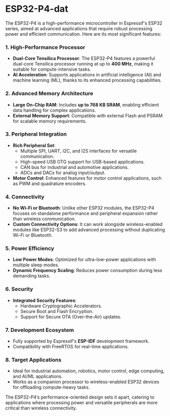 
# ESP32-P4-dat

The ESP32-P4 is a high-performance microcontroller in Espressif's ESP32 series, aimed at advanced applications that require robust processing power and efficient communication. Here are its most significant features:

### **1. High-Performance Processor**
- **Dual-Core Tensilica Processor**: The ESP32-P4 features a powerful dual-core Tensilica processor running at up to **400 MHz**, making it suitable for compute-intensive tasks.
- **AI Acceleration**: Supports applications in artificial intelligence (AI) and machine learning (ML), thanks to its enhanced processing capabilities.

### **2. Advanced Memory Architecture**
- **Large On-Chip RAM**: Includes **up to 768 KB SRAM**, enabling efficient data handling for complex applications.
- **External Memory Support**: Compatible with external Flash and PSRAM for scalable memory requirements.

### **3. Peripheral Integration**
- **Rich Peripheral Set**:
  - Multiple SPI, UART, I2C, and I2S interfaces for versatile communication.
  - High-speed USB OTG support for USB-based applications.
  - CAN bus for industrial and automotive applications.
  - ADCs and DACs for analog input/output.
- **Motor Control**: Enhanced features for motor control applications, such as PWM and quadrature encoders.

### **4. Connectivity**
- **No Wi-Fi or Bluetooth**: Unlike other ESP32 modules, the ESP32-P4 focuses on standalone performance and peripheral expansion rather than wireless communication.
- **Custom Connectivity Options**: It can work alongside wireless-enabled modules like ESP32-S3 to add advanced processing without duplicating Wi-Fi or Bluetooth.

### **5. Power Efficiency**
- **Low Power Modes**: Optimized for ultra-low-power applications with multiple sleep modes.
- **Dynamic Frequency Scaling**: Reduces power consumption during less demanding tasks.

### **6. Security**
- **Integrated Security Features**:
  - Hardware Cryptographic Accelerators.
  - Secure Boot and Flash Encryption.
  - Support for Secure OTA (Over-the-Air) updates.

### **7. Development Ecosystem**
- Fully supported by Espressif's **ESP-IDF** development framework.
- Compatibility with FreeRTOS for real-time applications.

### **8. Target Applications**
- Ideal for industrial automation, robotics, motor control, edge computing, and AI/ML applications.
- Works as a companion processor to wireless-enabled ESP32 devices for offloading compute-heavy tasks.

The ESP32-P4’s performance-oriented design sets it apart, catering to applications where processing power and versatile peripherals are more critical than wireless connectivity. 